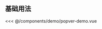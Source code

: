 ## 基础用法
<popverDemo></popverDemo>

<script setup>
  import popverDemo from './demo/popver-demo.vue'
</script>

<<< @/components/demo/popver-demo.vue
